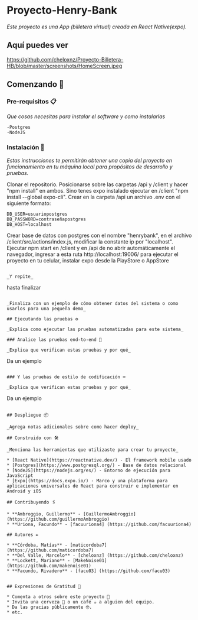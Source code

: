 # Proyecto-Henry-Bank

_Este proyecto es una App (billetera virtual) creada en React Native(expo)._

## Aquí puedes ver 

https://github.com/cheloxnz/Proyecto-Billetera-HB/blob/master/screenshots/HomeScreen.jpeg

## Comenzando 🚀

### Pre-requisitos 📋

_Que cosas necesitas para instalar el software y como instalarlas_

```
-Postgres
-NodeJS
```

### Instalación 🔧

_Estas instrucciones te permitirán obtener una copia del proyecto en funcionamiento en tu máquina local para propósitos de desarrollo y pruebas._

Clonar el repositorio.
Posicionarse sobre las carpetas /api y /client y hacer "npm install" en ambos.
Sino tenes expo instalado ejecutar en /client "npm install --global expo-cli".
Crear en la carpeta /api un archivo .env con el siguiente formato:

```
DB_USER=usuariopostgres
DB_PASSWORD=contraseñapostgres
DB_HOST=localhost
```
Crear base de datos con postgres con el nombre "henrybank",
en el archivo /client/src/actions/index.js, modificar la constante ip por "localhost".
Ejecutar npm start en /client y en /api de no abrir automáticamente el navegador, ingresar a esta ruta http://localhost:19006/
para ejecutar el proyecto en tu celular, instalar expo desde la PlayStore o AppStore

```

_Y repite_

```
hasta finalizar
```

_Finaliza con un ejemplo de cómo obtener datos del sistema o como usarlos para una pequeña demo_

## Ejecutando las pruebas ⚙️

_Explica como ejecutar las pruebas automatizadas para este sistema_

### Analice las pruebas end-to-end 🔩

_Explica que verifican estas pruebas y por qué_

```
Da un ejemplo
```

### Y las pruebas de estilo de codificación ⌨️

_Explica que verifican estas pruebas y por qué_

```
Da un ejemplo
```

## Despliegue 📦

_Agrega notas adicionales sobre como hacer deploy_

## Construido con 🛠️

_Menciona las herramientas que utilizaste para crear tu proyecto_

* [React Native](https://reactnative.dev/) - El framework mobile usado
* [Postgres](https://www.postgresql.org/) - Base de datos relacional
* [NodeJS](https://nodejs.org/es/) - Entorno de ejecución para JavaScript 
* [Expo](https://docs.expo.io/) - Marco y una plataforma para aplicaciones universales de React para construir e implementar en Android y iOS

## Contribuyendo 🖇️

* **Ambroggio, Guillermo** - [GuillermoAmbroggio] (https://github.com/guillermoAmbroggio)
* **Uriona, Facundo** - [facuuriona4] (https://github.com/facuuriona4)

## Autores ✒️

* **Córdoba, Matías** - [maticordoba7] (https://github.com/maticordoba7)
* **Del Valle, Marcelo** - [cheloxnz] (https://github.com/cheloxnz)
* **Lockett, Mariano** - [MakeNoise01] (https://github.com/makenoise01)
* **Facundo, Rivadero** - [facu03] (https://github.com/facu03)


## Expresiones de Gratitud 🎁

* Comenta a otros sobre este proyecto 📢
* Invita una cerveza 🍺 o un café ☕ a alguien del equipo. 
* Da las gracias públicamente 🤓.
* etc.

